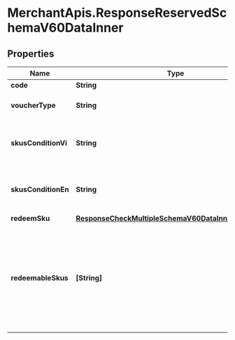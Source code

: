 # MerchantApis.ResponseReservedSchemaV60DataInner

## Properties

Name | Type | Description | Notes
------------ | ------------- | ------------- | -------------
**code** | **String** | Voucher code | [optional] 
**voucherType** | **String** | Voucher type, standard or redeemable_sku | [optional] 
**skusConditionVi** | **String** | Voucher SKU terms and conditions description in Vietnamese | [optional] 
**skusConditionEn** | **String** | Voucher SKU terms and conditions description in English | [optional] 
**redeemSku** | [**ResponseCheckMultipleSchemaV60DataInnerRedeemSku**](ResponseCheckMultipleSchemaV60DataInnerRedeemSku.md) |  | [optional] 
**redeemableSkus** | **[String]** | List of redeemable SKUs of the voucher code. For voucher type &#x3D; redeemable_sku, bill number must contain at least 1 redeemable SKU of the voucher. | [optional] 


